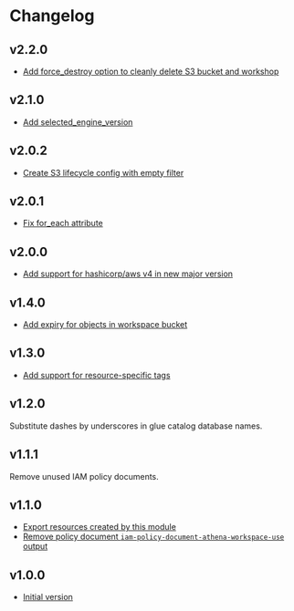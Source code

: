 # Changelog

## v2.2.0

- [Add force_destroy option to cleanly delete S3 bucket and workshop](https://github.com/babbel/terraform-aws-athena/pull/27)

## v2.1.0

- [Add selected_engine_version](https://github.com/babbel/terraform-aws-athena/pull/26)

## v2.0.2

- [Create S3 lifecycle config with empty filter](https://github.com/babbel/terraform-aws-athena/pull/21)

## v2.0.1

- [Fix for_each attribute](https://github.com/babbel/terraform-aws-athena/pull/18)

## v2.0.0

- [Add support for hashicorp/aws v4 in new major version](https://github.com/babbel/terraform-aws-athena/pull/17)

## v1.4.0

- [Add expiry for objects in workspace bucket](https://github.com/babbel/terraform-aws-athena/pull/10)

## v1.3.0

- [Add support for resource-specific tags](https://github.com/babbel/terraform-aws-athena/pull/5)

## v1.2.0

Substitute dashes by underscores in glue catalog database names.

## v1.1.1

Remove unused IAM policy documents.

## v1.1.0

- [Export resources created by this module](https://github.com/babbel/terraform-aws-athena/pull/2)
- [Remove policy document `iam-policy-document-athena-workspace-use` output](https://github.com/babbel/terraform-aws-athena/pull/2)

## v1.0.0

- [Initial version](https://github.com/babbel/terraform-aws-athena/pull/1)
